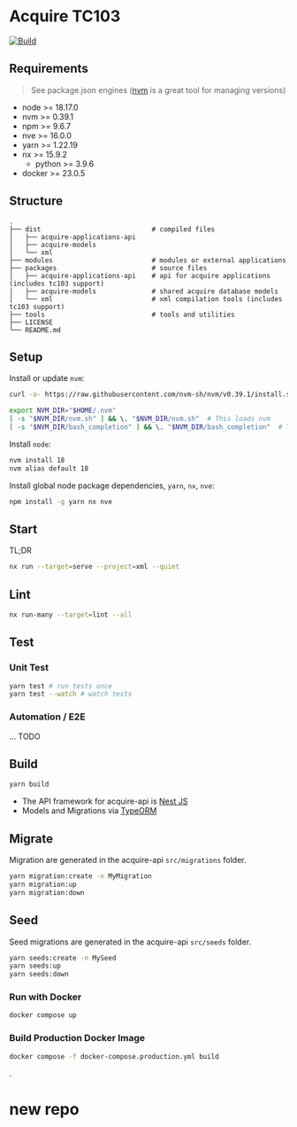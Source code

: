 # Acquire TC103

[![Build](https://github.com/sureifylabs/acquire_tc103/actions/workflows/build.yml/badge.svg)](https://github.com/sureifylabs/acquire_tc103/actions/workflows/build.yml)

## Requirements

> See package.json engines
> ([nvm](https://github.com/nvm-sh/nvm) is a great tool for managing versions)

- node >= 18.17.0
- nvm >= 0.39.1
- npm >= 9.6.7
- nve >= 16.0.0
- yarn >= 1.22.19
- nx >= 15.9.2
  - python >= 3.9.6
- docker >= 23.0.5

## Structure

    .
    ├── dist                            # compiled files
    │   ├── acquire-applications-api
    │   ├── acquire-models
    │   └── xml
    ├── modules                         # modules or external applications
    ├── packages                        # source files
    │   ├── acquire-applications-api    # api for acquire applications (includes tc103 support)
    │   ├── acquire-models              # shared acquire database models
    │   └── xml                         # xml compilation tools (includes tc103 support)
    ├── tools                           # tools and utilities
    ├── LICENSE
    └── README.md

## Setup

Install or update `nvm`:

```bash
curl -o- https://raw.githubusercontent.com/nvm-sh/nvm/v0.39.1/install.sh | bash

export NVM_DIR="$HOME/.nvm"
[ -s "$NVM_DIR/nvm.sh" ] && \. "$NVM_DIR/nvm.sh"  # This loads nvm
[ -s "$NVM_DIR/bash_completion" ] && \. "$NVM_DIR/bash_completion"  # This loads nvm bash_completion
```

Install `node`:

```bash
nvm install 18
nvm alias default 18
```

Install global node package dependencies, `yarn`, `nx`, `nve`:

```bash
npm install -g yarn nx nve
```

## Start

TL;DR

```bash
nx run --target=serve --project=xml --quiet
```

## Lint

```bash
nx run-many --target=lint --all
```

## Test

### Unit Test

```bash
yarn test # run tests once
yarn test --watch # watch tests
```

### Automation / E2E

... TODO

## Build

```bash
yarn build
```

- The API framework for acquire-api is [Nest JS](https://docs.nestjs.com/)
- Models and Migrations via [TypeORM](https://typeorm.io/)

## Migrate

Migration are generated in the acquire-api `src/migrations` folder.

```bash
yarn migration:create -n MyMigration
yarn migration:up
yarn migration:down
```

## Seed

Seed migrations are generated in the acquire-api `src/seeds` folder.

```bash
yarn seeds:create -n MySeed
yarn seeds:up
yarn seeds:down
```

<!-- ts-node --project=tsconfig.base.json ./node_modules/typeorm/cli.js -->

### Run with Docker

```bash
docker compose up
```

### Build Production Docker Image

```bash
docker compose -f docker-compose.production.yml build
```

.

# new repo
